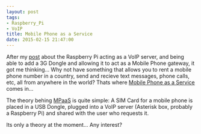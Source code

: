 ```yaml
---
layout: post
tags:
- Raspberry_Pi
- VoIP
title: Mobile Phone as a Service
date: 2015-02-15 21:47:00
---
```

After my [post][1] about the Raspberry Pi acting as a VoIP server, and being able to add a 3G Dongle and allowing it to act as a Mobile Phone gateway, it got me thinking... Why not have something that allows you to rent a mobile phone number in a country, send and recieve text messages, phone calls, etc, all from anywhere in the world? Thats where [Mobile Phone as a Service][2] comes in... 

The theory behing [MPaaS][2] is quite simple: A SIM Card for a mobile phone is placed in a USB Dongle, plugged into a VoIP server (Asterisk box, probably a Raspberry Pi) and shared with the user who requests it. 

Its only a theory at the moment... Any interest?

[1]:http://www.tiernanotoole.ie/2013/05/29/RaspberryPi_Astrisk_Box.html
[2]:http://www.mpaas.co
